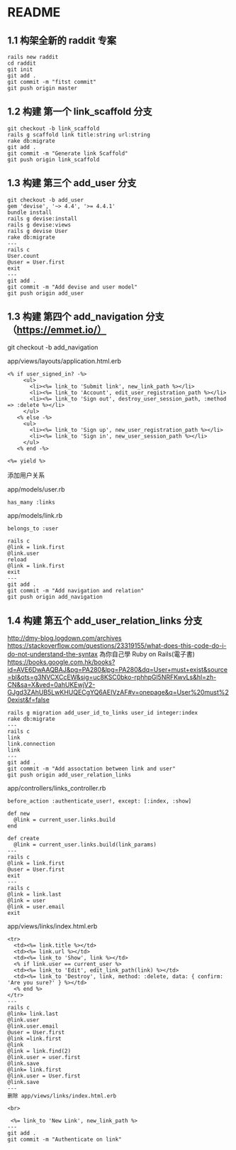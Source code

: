 # README


## 1.1 构架全新的 raddit 专案
```
rails new raddit
cd raddit
git init
git add .
git commit -m "fitst commit"
git push origin master
```
## 1.2 构建 第一个 link_scaffold 分支
```
git checkout -b link_scaffold
rails g scaffold link title:string url:string
rake db:migrate
git add .
git commit -m "Generate link Scaffold"
git push origin link_scaffold
```
## 1.3 构建 第三个 add_user 分支
```
git checkout -b add_user
gem 'devise', '~> 4.4', '>= 4.4.1'
bundle install
rails g devise:install
rails g devise:views
rails g devise User
rake db:migrate
---
rails c
User.count
@user = User.first
exit
---
git add .
git commit -m "Add devise and user model"
git push origin add_user
```

## 1.3 构建 第四个 add_navigation 分支（https://emmet.io/）

git checkout -b add_navigation

app/views/layouts/application.html.erb

```
<% if user_signed_in? -%>
     <ul>
       <li><%= link_to 'Submit link', new_link_path %></li>
       <li><%= link_to 'Account', edit_user_registration_path %></li>
       <li><%= link_to 'Sign out', destroy_user_session_path, :method => :delete %></li>
     </ul>
   <% else -%>
     <ul>
       <li><%= link_to 'Sign up', new_user_registration_path %></li>
       <li><%= link_to 'Sign in', new_user_session_path %></li>
     </ul>
   <% end -%>

<%= yield %>

```
添加用户关系

app/models/user.rb
```
has_many :links
```
app/models/link.rb
```
belongs_to :user
```

```
rails c
@link = link.first
@link.user
reload
@link = link.first
exit
---
git add .
git commit -m "Add navigation and relation"
git push origin add_navigation
```

## 1.4 构建 第五个 add_user_relation_links 分支
http://dmy-blog.logdown.com/archives
https://stackoverflow.com/questions/23319155/what-does-this-code-do-i-do-not-understand-the-syntax
為你自己學 Ruby on Rails(電子書)
https://books.google.com.hk/books?id=AVE6DwAAQBAJ&pg=PA280&lpg=PA280&dq=User+must+exist&source=bl&ots=g3NVCXCcEW&sig=uc8KSC0bko-rphhpGl5NRFKwvLs&hl=zh-CN&sa=X&ved=0ahUKEwjV2-GJgd3ZAhUB5LwKHUQECgYQ6AEIVzAF#v=onepage&q=User%20must%20exist&f=false
```
rails g migration add_user_id_to_links user_id integer:index
rake db:migrate
---
rails c
link
link.connection
link
---
git add .
git commit -m "Add assoctation between link and user"
git push origin add_user_relation_links

```
app/controllers/links_controller.rb
```
before_action :authenticate_user!, except: [:index, :show]

def new
  @link = current_user.links.build
end

def create
  @link = current_user.links.build(link_params)
---
rails c
@link = link.first
@user = User.first
exit
---
rails c
@link = link.last
@link = user
@link = user.email
exit

```
app/views/links/index.html.erb
```
<tr>
  <td><%= link.title %></td>
  <td><%= link.url %></td>
  <td><%= link_to 'Show', link %></td>
  <% if link.user == current_user %>
  <td><%= link_to 'Edit', edit_link_path(link) %></td>
  <td><%= link_to 'Destroy', link, method: :delete, data: { confirm: 'Are you sure?' } %></td>
  <% end %>
</tr>
---
rails c
@link= link.last
@link.user
@link.user.email
@user = User.first
@link =link.first
@link
@link = link.find(2)
@link.user = user.first
@link.save
@link= link.first
@link.user = User.first
@link.save
---
删除 app/views/links/index.html.erb

<br>

 <%= link_to 'New Link', new_link_path %>
---
git add .
git commit -m "Authenticate on link"
```
